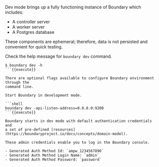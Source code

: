 Dev mode brings up a fully functioning instance of Boundary which includes:

- A controller server
- A worker server
- A Postgres database

These components are ephemeral; therefore, data is not persisted and convenient
for quick testing.

Check the help message for `boundary dev` command.

```shell
$ boundary dev -h
```{{execute}}

There are optional flags available to configure Boundary environment through the
command line.

Start Boundary in development mode.

```shell
boundary dev -api-listen-address=0.0.0.0:9200
```{{execute}}

Boundary starts in dev mode with default authentication credentials and
a set of pre-defined [resources](https://boundaryproject.io/docs/concepts/domain-model).

These admin credentials enable you to log in the Boundary console.

- Generated Auth Method Id: `ampw_1234567890`
- Generated Auth Method Login Name: `admin`
- Generated Auth Method Password: `password`
